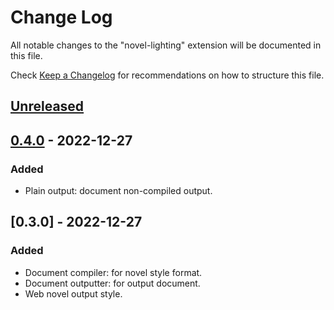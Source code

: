 # Change Log

All notable changes to the "novel-lighting" extension will be documented in this file.

Check [Keep a Changelog](http://keepachangelog.com/) for recommendations on how to structure this file.

## [Unreleased]

## [0.4.0] - 2022-12-27

### Added

- Plain output: document non-compiled output.

## [0.3.0] - 2022-12-27

### Added

- Document compiler: for novel style format.
- Document outputter: for output document.
- Web novel output style.

[unreleased]: https://github.com/nagisc007/vsce-novel-lighting/compare/v0.4.0...HEAD
[0.4.0]: https://github.com/nagisc007/vsce-novel-lighting/compare/v0.4.0...v0.3.0